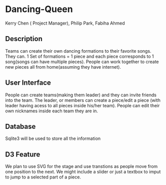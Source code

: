 # Dancing-Queen

Kerry Chen ( Project Manager), Philip Park, Fabiha Ahmed

## Description

  Teams can create their own dancing formations to their favorite songs. They can. 1 Set of formations = 1 piece and each piece corresponds to 1 song(songs can have multiple pieces). People can work together to create new pieces all from home(assuming they have internet).
  
## User Interface

  People can create teams(making them leader) and they can invite friends into the team. The leader, or members can create a piece/edit a piece (with leader having acess to all pieces inside his/her team). People can edit their own nicknames inside each team they are in.

## Database

Sqlite3 will be used to store all the information

## D3 Feature

  We plan to use SVG for the stage and use transtions as people move from one position to the next. We might include a slider or just a textbox to imput to jump to a selected part of a piece.


